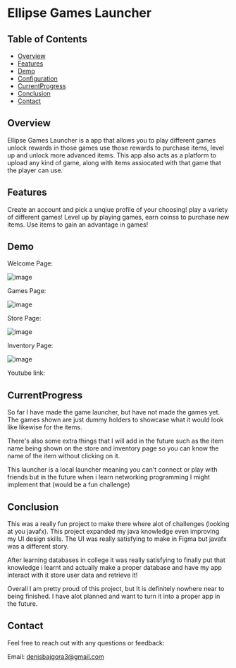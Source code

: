# Ellipse Games Launcher

## Table of Contents

- [Overview](#overview)
- [Features](#features)
- [Demo](#demo)
- [Configuration](#configuration)
- [CurrentProgress](#currentprogress)
- [Conclusion](#conclusion)
- [Contact](#contact)

## Overview

Ellipse Games Launcher is a app that allows you to play different games unlock rewards in those games use those rewards to purchase items, level up and unlock more advanced items. This app also acts as a platform to upload any kind of game, along with items assiocated with that game that the player
can use.

## Features
Create an account and pick a unqiue profile of your choosing!
play a variety of different games!
Level up by playing games, earn coinss to purchase new items.
Use items to gain an advantage in games! 

## Demo

Welcome Page:

![image](https://github.com/user-attachments/assets/dc4eddd2-0bf8-4e82-bd65-726e4beba42c)

Games Page:

![image](https://github.com/user-attachments/assets/5e32d872-a437-486d-a194-8eaf9c03a8b6)

Store Page:

![image](https://github.com/user-attachments/assets/61db2cf7-700e-43d5-9041-b0045b89e1f9)

Inventory Page:

![image](https://github.com/user-attachments/assets/f8b995ae-9c4a-4465-b16c-2eafe2164eb0)

Youtube link: 

## CurrentProgress

So far I have made the game launcher, but have not made the games yet. The games shown are just dummy holders to showcase what it would look like likewise for the items. 

There's also some extra things that I will add in the future such as the item name being shown on the store and inventory page so you can know the name of the item without clicking on it. 

This launcher is a local launcher meaning you can't connect or play with friends but in the future when i learn networking programming I might implement that (would be a fun challenge)

## Conclusion 
This was a really fun project to make there where alot of challenges (looking at you javafx). This project expanded my java knowledge even improving my UI design skills. The UI was really satisfying to make in Figma but javafx was a different story. 

After learning databases in college it was really satisfying to finally put that knowledge i learnt and actually make a proper database and have my app interact with it store user data and retrieve it! 

Overall I am pretty proud of this project, but It is definitely nowhere near to being finished. I have alot planned and want to turn it into a proper app in the future. 

## Contact 

Feel free to reach out with any questions or feedback:

Email: denisbajgora3@gmail.com



